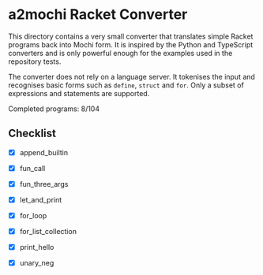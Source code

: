 # a2mochi Racket Converter

This directory contains a very small converter that translates simple
Racket programs back into Mochi form. It is inspired by the Python and
TypeScript converters and is only powerful enough for the examples used
in the repository tests.

The converter does not rely on a language server. It tokenises the input
and recognises basic forms such as `define`, `struct` and `for`. Only a
subset of expressions and statements are supported.

Completed programs: 8/104

## Checklist
- [x] append_builtin
- [x] fun_call
- [x] fun_three_args
- [x] let_and_print
- [x] for_loop
- [x] for_list_collection
- [x] print_hello
- [x] unary_neg


